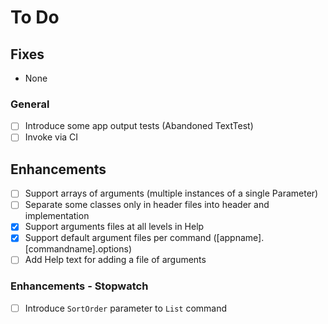 # To Do

## Fixes

- None

### General

- [ ] Introduce some app output tests (Abandoned TextTest)
- [ ] Invoke via CI

## Enhancements

- [ ] Support arrays of arguments (multiple instances of a single Parameter)
- [ ] Separate some classes only in header files into header and implementation
- [X] Support arguments files at all levels in Help
- [X] Support default argument files per command ([appname].[commandname].options)
- [ ] Add Help text for adding a file of arguments

### Enhancements - Stopwatch

- [ ] Introduce `SortOrder` parameter to `List` command
